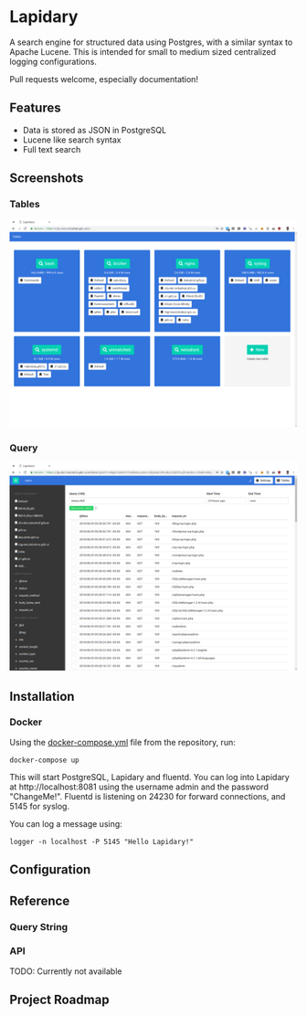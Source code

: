 # Lapidary

A search engine for structured data using Postgres, with a similar syntax to Apache Lucene.  This is intended for small to medium sized centralized logging configurations.

Pull requests welcome, especially documentation!

## Features

* Data is stored as JSON in PostgreSQL
* Lucene like search syntax
* Full text search

## Screenshots

### Tables
![Tables](screenshots/tables.png)

### Query
![Query](screenshots/query.png)

## Installation

### Docker

Using the [docker-compose.yml](docker-compose.yml) file from the repository, run:
```
docker-compose up
```

This will start PostgreSQL, Lapidary and fluentd.  You can log into Lapidary at http://localhost:8081 using the username admin and the password "ChangeMe!".  Fluentd is listening on 24230 for forward connections, and 5145 for syslog.

You can log a message using:
```
logger -n localhost -P 5145 "Hello Lapidary!"
```


## Configuration

## Reference

### Query String

### API

TODO: Currently not available

## Project Roadmap
